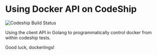 # Using Docker API on CodeShip

![Codeship Build Status](https://codeship.com/projects/49cca420-c413-0134-f7c2-3ea79dd40178/status?branch=master)

Using the client API in Golang to programmatically control docker from within codeship tests.

Good luck, dockerlings!
